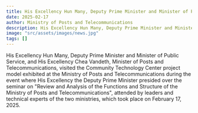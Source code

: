 ```yaml
---
title: His Excellency Hun Many, Deputy Prime Minister and Minister of Public Service, and His Excellency Chea Vandeth, Minister of Posts and Telecommunications
date: 2025-02-17
author: Ministry of Posts and Telecommunications
description: His Excellency Hun Many, Deputy Prime Minister and Minister of Public Service, and His Excellency Chea Vandeth, Minister of Posts and Telecommunications, visited the Community Technology Center project model exhibited at the Ministry of Posts and Telecommunications during the event where His Excellency the Deputy Prime Minister presided over the seminar on "Review and Analysis of the Functions and Structure of the Ministry of Posts and Telecommunications", attended by leaders and technical experts of the two ministries, which took place on February 17, 2025.
image: "src/assets/images/news.jpg"
tags: []
---
```


His Excellency Hun Many, Deputy Prime Minister and Minister of Public Service, and His Excellency Chea Vandeth, Minister of Posts and Telecommunications, visited the Community Technology Center project model exhibited at the Ministry of Posts and Telecommunications during the event where His Excellency the Deputy Prime Minister presided over the seminar on "Review and Analysis of the Functions and Structure of the Ministry of Posts and Telecommunications", attended by leaders and technical experts of the two ministries, which took place on February 17, 2025.
